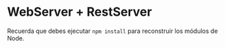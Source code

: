 # WebServer + RestServer

Recuerda que debes ejecutar ```npm install``` para reconstruir los módulos de Node.
